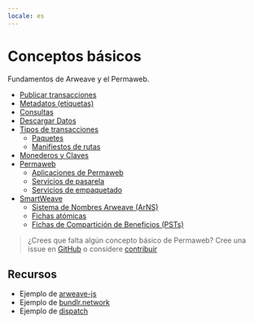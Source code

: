 ```yaml
---
locale: es
---
```


# Conceptos básicos

Fundamentos de Arweave y el Permaweb.

- [Publicar transacciones](post-transactions.md)
- [Metadatos (etiquetas)](tags.md)
- [Consultas](queryTransactions.md)
- [Descargar Datos](/guides/http-api.md)
- [Tipos de transacciones](bundles.md)
  - [Paquetes](bundles.md)
  - [Manifiestos de rutas](manifests.md)
- [Monederos y Claves](keyfiles-and-wallets.md)
- [Permaweb](permaweb.md)
  - [Aplicaciones de Permaweb](permawebApplications.md)
  - [Servicios de pasarela](gateways.md)
  - [Servicios de empaquetado](bundlers.md)
- [SmartWeave](smartweave.md)
  - [Sistema de Nombres Arweave (ArNS)](arns.md)
  - [Fichas atómicas](atomic-tokens.md)
  - [Fichas de Compartición de Beneficios (PSTs)](psts.md)

> ¿Crees que falta algún concepto básico de Permaweb? Cree una issue en [GitHub](https://github.com/twilson63/permaweb-cookbook/issues) o considere [contribuir](../getting-started/es/contributing.md)

## Recursos

- Ejemplo de [arweave-js](../es/guides/posting-transactions/arweave-js.md)
- Ejemplo de [bundlr.network](../es/guides/posting-transactions/bundlr.md)
- Ejemplo de [dispatch](../guides/es/posting-transactions/dispatch.md)
